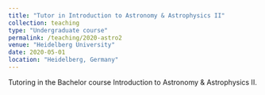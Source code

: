 ```yaml
---
title: "Tutor in Introduction to Astronomy & Astrophysics II"
collection: teaching
type: "Undergraduate course"
permalink: /teaching/2020-astro2
venue: "Heidelberg University"
date: 2020-05-01
location: "Heidelberg, Germany"
---
```


Tutoring in the Bachelor course Introduction to Astronomy & Astrophysics II.